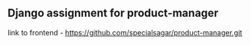 ## Django assignment for product-manager

link to frontend - https://github.com/specialsagar/product-manager.git